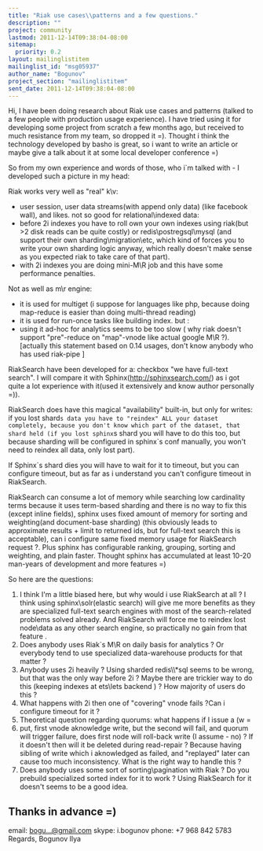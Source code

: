 ```yaml
---
title: "Riak use cases\\patterns and a few questions."
description: ""
project: community
lastmod: 2011-12-14T09:38:04-08:00
sitemap:
  priority: 0.2
layout: mailinglistitem
mailinglist_id: "msg05937"
author_name: "Bogunov"
project_section: "mailinglistitem"
sent_date: 2011-12-14T09:38:04-08:00
---
```



Hi,
I have been doing research about Riak use cases and patterns (talked to a
few people with production usage experience).
I have tried using it for developing some project from scratch a few months
ago, but received to much resistance from my team, so dropped it =).
Thought i think the technology developed by basho is great, so i want to
write an article or maybe give a talk about it at some local developer
conference =)

So from my own experience and words of those, who i`m talked with - I
developed such a picture in my head:

Riak works very well as "real" k\\v:
- user session, user data streams(with append only data) (like facebook
wall), and likes.
not so good for relational\\indexed data:
- before 2i indexes you have to roll own your own indexes using riak(but &gt;2
disk reads can be quite costly) or redis\\postregsql\\mysql (and support
their own sharding\\migration\\etc, which kind of forces you to write your
own sharding logic anyway, which really doesn't make sense as you expected
riak to take care of that part).
- with 2i indexes you are doing mini-M\\R job and this have some performance
penalties.

Not as well as m\\r engine:
 - it is used for multiget (i suppose for languages like php, because
doing map-reduce is easier than doing multi-thread reading)
 - it is used for run-once tasks like building index.
but :
 - using it ad-hoc for analytics seems to be too slow ( why riak doesn't
support "pre"-reduce on "map"-vnode like actual google M\\R ?). [actually
this statement based on 0.14 usages, don't know anybody who has used
riak-pipe ]

RiakSearch have been developed for a: checkbox "we have full-text search".
I will compare it with Sphinx(http://sphinxsearch.com/) as i got quite a
lot experience with it(used it extensively and know author personally =)).

RiakSearch does have this magical "availability" built-in, but only for
writes: if you lost shard`s data you have to "reindex" ALL your dataset
completely, because you don't know which part of the dataset, that shard
held (if you lost sphinx`s shard you will have to do this too, but because
sharding will be configured in sphinx`s conf manually, you won't need to
reindex all data, only lost part).

If Sphinx`s shard dies you will have to wait for it to timeout, but you can
configure timeout, but as far as i understand you can't configure timeout
in RiakSearch.

RiakSearch can consume a lot of memory while searching low cardinality
terms because it uses term-based sharding and there is no way to fix this
(except inline fields), sphinx uses fixed amount of memory for sorting and
weighting(and document-base sharding) (this obviously leads to approximate
results + limit to returned ids, but for full-text search this is
acceptable), can i configure same fixed memory usage for RiakSearch request
?.
Plus sphinx has configurable ranking, grouping, sorting and weighting, and
plain faster. Thought sphinx has accumulated at least 10-20 man-years of
development and more features =)

So here are the questions:
1) I think I'm a little biased here, but why would i use RiakSearch at all
? I think using sphinx\\solr(elastic search) will give me more benefits as
they are specialized full-text search engines with most of the
search-related problems solved already. And RiakSearch will force me to
reindex lost node\\data as any other search engine, so practically no gain
from that feature .
2) Does anybody uses Riak`s M\\R on daily basis for analytics ? Or everybody
tend to use specialized data-warehouse products for that matter ?
3) Anybody uses 2i heavily ? Using sharded redis\\\\*sql seems to be wrong,
but that was the only way before 2i ? Maybe there are trickier way to do
this (keeping indexes at ets\\lets backend ) ? How majority of users do this
?
4) What happens with 2i then one of "covering" vnode fails ?Can i configure
timeout for it ?
5) Theoretical question regarding quorums: what happens if I issue a (w =
2) put, first vnode aknowledge write, but the second will fail, and quorum
will trigger failure, does first node will roll-back write (I assume - no)
?
If it doesn't then will it be deleted during read-repair ? Because having
sibling of write which i aknowledged as failed, and "replayed" later can
cause too much inconsistency. What is the right way to handle this ?
6) Does anybody uses some sort of sorting\\pagination with Riak ? Do you
prebuild specialized sorted index for it to work ? Using RiakSearch for it
doesn't seems to be a good idea.

Thanks in advance =)
-- 
email: bogu...@gmail.com
skype: i.bogunov
phone: +7 968 842 5783
Regards, Bogunov Ilya
